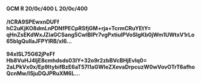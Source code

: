 #### GCM R 20/0c/400 L 20/0c/400
**/tCRA9SPEwxnDUFf**<br/>**hC2uKjKO8dmLnPDNfPECpRSfjGM+rja+TcrmCRuYEtY=**<br/>**qHnZsEKdWxJZiaGCSang5CwlBIPr7vgPxtiulPVoSIgKb0jWm1UWtxV1rLo65bIgQuIIaJFPYIRB/xl6...**<br/><br/>
**94xISL75G62jPeFf**<br/>**Hb8VuHJ4IjE8cmhdsds03IY+32o9r2zbBVcBHjEvlq0=**<br/>**2aLPkVx0x/Ep9ItybifBzE6aT57l1aGWIeZXevaDrpcuzW0wVovOTrT6afhoQcnMw/ISjuDQJPRuXM6L...**